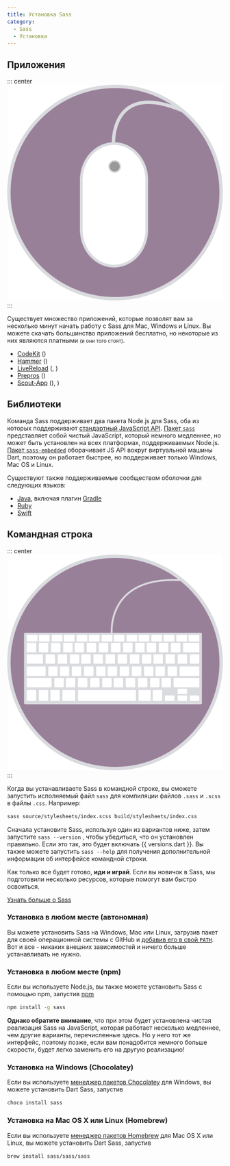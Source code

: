 ```yaml
---
title: Установка Sass
category:
  - Sass
  - Установка
---
```


## Приложения

::: center
![Mouse](/images/refs/web/layouts/sass/illustrations/mouse.svg)
:::

Существует множество приложений, которые позволят вам за несколько минут начать работу с Sass для Mac, Windows и Linux.
Вы можете скачать большинство приложений бесплатно, но некоторые из них являются платными <small>(и они того стоят)</small>.

- [CodeKit](https://codekitapp.com/) (<Badge text="Платно" type="danger" vertical="middle" />) <Badge text="Mac" type="note" vertical="middle" />
- [Hammer](http://hammerformac.com/) (<Badge text="Платно" type="danger" vertical="middle" />) <Badge text="Mac" type="note" vertical="middle" />
- [LiveReload](http://livereload.com/) (<Badge text="Платно" type="danger" vertical="middle" />, <Badge text="С открытым исходным кодом" type="tip" vertical="middle" />) <Badge text="Mac" type="note" vertical="middle" /> <Badge text="Windows" type="note" vertical="middle" />
- [Prepros](https://prepros.io/) (<Badge text="Платно" type="danger" vertical="middle" />) <Badge text="Mac" type="note" vertical="middle" /> <Badge text="Windows" type="note" vertical="middle" /> <Badge text="Linux" type="note" vertical="middle" />
- [Scout-App](http://scout-app.io/) (<Badge text="Бесплатно" type="tip" vertical="middle" />), <Badge text="С открытым исходным кодом" type="tip" vertical="middle" />) <Badge text="Mac" type="note" vertical="middle" /> <Badge text="Windows" type="note" vertical="middle" /> <Badge text="Linux" type="note" vertical="middle" />

## Библиотеки

Команда Sass поддерживает два пакета Node.js для Sass, оба из которых поддерживают [стандартный JavaScript API](./docs/js-api).
[Пакет `sass`](https://www.npmjs.com/package/sass) представляет собой чистый JavaScript, который немного медленнее, но может быть установлен на всех платформах, поддерживаемых Node.js.
[Пакет `sass-embedded`](https://www.npmjs.com/package/sass-embedded) оборачивает JS API вокруг виртуальной машины Dart, поэтому он работает быстрее, но поддерживает только Windows, Mac OS и Linux.

Существуют также поддерживаемые сообществом оболочки для следующих языков:

- [Java](https://mvnrepository.com/artifact/de.larsgrefer.sass), включая плагин [Gradle](https://docs.freefair.io/gradle-plugins/current/reference/#_embedded_sass)
- [Ruby](https://github.com/ntkme/sass-embedded-host-ruby#readme)
- [Swift](https://github.com/johnfairh/swift-sass#readme)

## Командная строка

::: center
![Keyboard](/images/refs/web/layouts/sass/illustrations/keyboard.svg)
:::

Когда вы устанавливаете Sass в командной строке, вы сможете запустить исполняемый файл `sass` для компиляции файлов `.sass` и `.scss` в файлы `.css`.
Например:

```bash
sass source/stylesheets/index.scss build/stylesheets/index.css
```

Сначала установите Sass, используя один из вариантов ниже, затем запустите `sass --version` , чтобы убедиться, что он установлен правильно. Если это так, это будет включать {{ versions.dart }}.
Вы также можете запустить `sass --help` для получения дополнительной информации об интерфейсе командной строки.

Как только все будет готово, <strong>иди и играй</strong>.
Если вы новичок в Sass, мы подготовили несколько ресурсов, которые помогут вам быстро освоиться.

[Узнать больше о Sass](/guide)

### Установка в любом месте (автономная)

 Вы можете установить Sass на Windows, Mac или Linux, загрузив пакет для своей операционной системы <a :href="tags.dart" target="_blank">с GitHub</a> и <a href="https://katiek2.github.io/path-doc/" target="_blank">добавив его в свой `PATH`</a>.
Вот и все - никаких внешних зависимостей и ничего больше устанавливать не нужно.

### Установка в любом месте (npm)

Если вы используете Node.js, вы также можете установить Sass с помощью npm, запустив [npm](https://www.npmjs.com/)

``` bash
npm install -g sass
```

<strong>Однако обратите внимание</strong>, что при этом будет установлена чистая реализация Sass на JavaScript, которая работает несколько медленнее, чем другие варианты, перечисленные здесь.
Но у него тот же интерфейс, поэтому позже, если вам понадобится немного больше скорости, будет легко заменить его на другую реализацию!

### Установка на Windows (Chocolatey)

Если вы используете [менеджер пакетов Chocolatey](https://chocolatey.org/) для Windows, вы можете установить Dart Sass, запустив

```bash
choco install sass
```

### Установка на Mac OS X или Linux (Homebrew)

Если вы используете [менеджер пакетов Homebrew](https://brew.sh/) для Mac OS X или Linux, вы можете установить Dart Sass, запустив

```bash
brew install sass/sass/sass
```

<script setup>
import { versions, tags } from "@data/sass";
</script>
